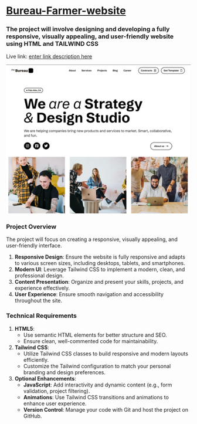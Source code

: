 # [Bureau-Farmer-website](https://github.com/uzzalyafi/Bureau-Farmer-website/tree/main)
### The project will involve designing and developing a fully responsive, visually appealing, and user-friendly website using HTML and TAILWIND CSS

Live link: [enter link description here](https://bureau-farmer-website-88zy7012p-uzzal-yafis-projects.vercel.app/)


![enter image description here](https://raw.githubusercontent.com/uzzalyafi/Bureau-Farmer-website/main/asset/image/project-photo.png)

 ### Project Overview
 The project will focus on creating a responsive, visually appealing, and user-friendly interface.
1.  **Responsive Design**: Ensure the website is fully responsive and adapts to various screen sizes, including desktops, tablets, and smartphones.
2.  **Modern UI**: Leverage Tailwind CSS to implement a modern, clean, and professional design.
3.  **Content Presentation**: Organize and present your skills, projects, and experience effectively.
4.  **User Experience**: Ensure smooth navigation and accessibility throughout the site.

### Technical Requirements

1.  **HTML5**:
    -   Use semantic HTML elements for better structure and SEO.
    -   Ensure clean, well-commented code for maintainability.
2.  **Tailwind CSS**:
    -   Utilize Tailwind CSS classes to build responsive and modern layouts efficiently.
    -   Customize the Tailwind configuration to match your personal branding and design preferences.
3.  **Optional Enhancements**:
    -   **JavaScript**: Add interactivity and dynamic content (e.g., form validation, project filtering).
    -   **Animations**: Use Tailwind CSS transitions and animations to enhance user experience.
    -   **Version Control**: Manage your code with Git and host the project on GitHub.
